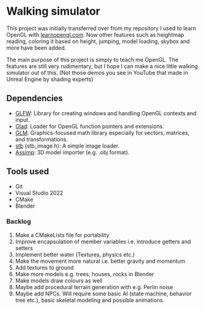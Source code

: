 # Walking simulator
This project was initially transferred over from my repository I used to learn OpenGL with [learnopengl.com](https://learnopengl.com/).
Now other features such as heightmap reading, coloring it based on height, jumping, model loading, skybox and more have been added.

The main purpose of this project is simply to teach me OpenGL. The features are still very rudimentary,
but I hope I can make a nice little walking simulator out of this.
(Not those demos you see in YouTube that made in Unreal Engine by shading experts)

## Dependencies
- [GLFW](https://github.com/glfw/glfw): Library for creating windows and handling OpenGL contexts and input.
- [Glad](https://github.com/Dav1dde/glad): Loader for OpenGL function pointers and extensions.
- [GLM](https://github.com/g-truc/glm): Graphics-focused math library especially for vectors, matrices, and transformations.
- [stb](https://github.com/nothings/stb) (stb_image.h): A simple image loader.
- [Assimp](https://github.com/assimp/assimp): 3D model importer (e.g. .obj format).

## Tools used
- Git
- Visual Studio 2022
- CMake
- Blender

### Backlog
1. Make a CMakeLists file for portability
1. Improve encapsulation of member variables i.e. introduce getters and setters
1. Implement better water (Textures, physics etc.)
1. Make the movement more natural i.e. better gravity and momentum
1. Add textures to ground
1. Make more models e.g. trees, houses, rocks in Blender
1. Make models draw colours as well
1. Maybe add procedural terrain generation with e.g. Perlin noise
1. Maybe add NPCs. Will require some basic AI (state machine, behavior tree etc.), basic skeletal modeling
	and possible animations.